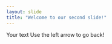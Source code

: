 ```yaml
---
layout: slide 
title: "Welcome to our second slide!" 
--- 
```

Your text 
Use the left arrow to go back! 
